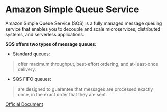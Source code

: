 # Amazon Simple Queue Service

Amazon Simple Queue Service (SQS) is a fully managed message queuing service that enables you to decouple and scale microservices, distributed systems, and serverless applications.

**SQS offers two types of message queues:**

- Standard queues:

> offer maximum throughput, best-effort ordering, and at-least-once delivery. 

- SQS FIFO queues:

> are designed to guarantee that messages are processed exactly once, in the exact order that they are sent.

[Official Document](https://docs.aws.amazon.com/AWSSimpleQueueService/latest/SQSDeveloperGuide/welcome.html)
